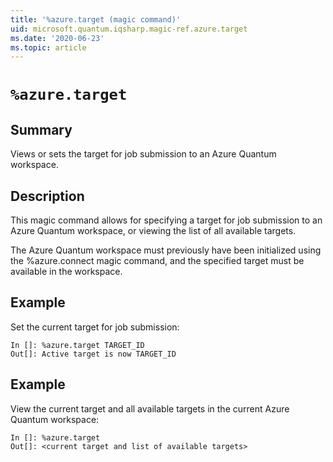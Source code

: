 ```yaml
---
title: '%azure.target (magic command)'
uid: microsoft.quantum.iqsharp.magic-ref.azure.target
ms.date: '2020-06-23'
ms.topic: article
---
```


<!--
    NB: This file has been automatically generated from Microsoft.Quantum.IQSharp.AzureClient.dll,
        please do not manually edit it.

    [DEBUG] JSON source:
        {"Name": "%azure.target", "Documentation": {"Summary": "Views or sets the target for job submission to an Azure Quantum workspace.", "Full": null, "Description": "\r\nThis magic command allows for specifying a target for job submission\r\nto an Azure Quantum workspace, or viewing the list of all available targets.\r\n\r\nThe Azure Quantum workspace must previously have been initialized\r\nusing the %azure.connect magic command, and the specified target must be\r\navailable in the workspace.   \r\n                    ", "Remarks": null, "Examples": ["\r\nSet the current target for job submission:\r\n```\r\nIn []: %azure.target TARGET_ID\r\nOut[]: Active target is now TARGET_ID\r\n```\r\n                        ", "\r\nView the current target and all available targets in the current Azure Quantum workspace:\r\n```\r\nIn []: %azure.target\r\nOut[]: <current target and list of available targets>\r\n```\r\n                        "], "SeeAlso": null}, "AssemblyName": "Microsoft.Quantum.IQSharp.AzureClient"}
-->

# `%azure.target`

## Summary

Views or sets the target for job submission to an Azure Quantum workspace.

## Description

This magic command allows for specifying a target for job submission
to an Azure Quantum workspace, or viewing the list of all available targets.

The Azure Quantum workspace must previously have been initialized
using the %azure.connect magic command, and the specified target must be
available in the workspace.

## Example

Set the current target for job submission:
```
In []: %azure.target TARGET_ID
Out[]: Active target is now TARGET_ID
```

## Example

View the current target and all available targets in the current Azure Quantum workspace:
```
In []: %azure.target
Out[]: <current target and list of available targets>
```
